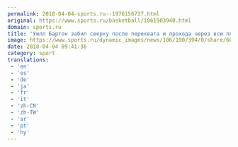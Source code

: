 ```yaml
---
permalink: 2018-04-04-sports.ru--1976156737.html
original: https://www.sports.ru/basketball/1061903940.html
domain: sports.ru
title: 'Уилл Бартон забил сверху после перехвата и прохода через всю площадку'
image: https://www.sports.ru/dynamic_images/news/106/190/394/0/share/60f558.png
date: 2018-04-04 09:41:36
category: sport
translations: 
 - 'en'
 - 'es'
 - 'de'
 - 'ja'
 - 'fr'
 - 'it'
 - 'zh-CN'
 - 'zh-TW'
 - 'ar'
 - 'pt'
 - 'hy'
---
```


